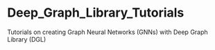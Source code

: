 # Deep_Graph_Library_Tutorials
Tutorials on creating Graph Neural Networks (GNNs) with Deep Graph Library (DGL)

